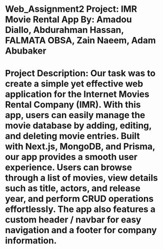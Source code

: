 # Web_Assignment2 Project: IMR Movie Rental App By: Amadou Diallo, Abdurahman Hassan, FALMATA OBSA, Zain Naeem, Adam Abubaker
# Project Description: Our task was to create a simple yet effective web application for the Internet Movies Rental Company (IMR). With this app, users can easily manage the movie database by adding, editing, and deleting movie entries. Built with Next.js, MongoDB, and Prisma, our app provides a smooth user experience. Users can browse through a list of movies, view details such as title, actors, and release year, and perform CRUD operations effortlessly. The app also features a custom  header / navbar for easy navigation and a footer for company information. 